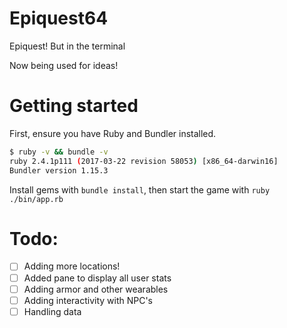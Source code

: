 # Epiquest64
Epiquest! But in the terminal

Now being used for ideas!

# Getting started

First, ensure you have Ruby and Bundler installed. 
```bash
$ ruby -v && bundle -v
ruby 2.4.1p111 (2017-03-22 revision 58053) [x86_64-darwin16]
Bundler version 1.15.3
```

Install gems with `bundle install`, then start the game with `ruby ./bin/app.rb`

# Todo:
 - [ ] Adding more locations!
 - [ ] Added pane to display all user stats
 - [ ] Adding armor and other wearables
 - [ ] Adding interactivity with NPC's
 - [ ] Handling data
